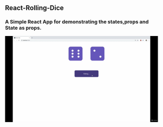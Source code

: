 ## React-Rolling-Dice 

### A Simple React App for demonstrating the states,props and State as props.
 
 ![](RollDice.gif)
